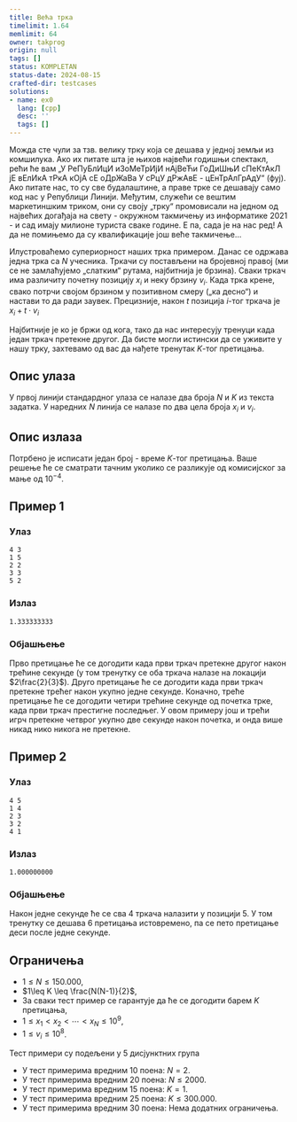 ```yaml
---
title: Већа трка
timelimit: 1.64
memlimit: 64
owner: takprog
origin: null
tags: []
status: KOMPLETAN
status-date: 2024-08-15
crafted-dir: testcases
solutions:
- name: ex0
  lang: [cpp]
  desc: ''
  tags: []
---
```


Можда сте чули за тзв. велику трку која се дешава у једној земљи из комшилука. Ако их питате шта је њихов највећи годишњи спектакл, рећи ће вам  ﻿„У РеПуБлИцИ иЗоМеТрИјИ нАјВеЋи ГоДиШњИ сПеКтАкЛ јЕ вЕлИкА тРкА кОјА сЕ оДрЖаВа У сРцУ дРжАвЕ - цЕнТрАлГрАдУ“ (фуј). Ако питате нас, то су све будалаштине, а праве трке се дешавају само код нас у Републици Линији. Међутим, служећи се вештим маркетиншким триком, они су своју „трку“ промовисали на једном од највећих догађаја на свету - окружном такмичењу из информатике $2021$ - и сад имају милионе туриста сваке године. Е па, сада је на нас ред! А да не помињемо да су квалификације још веће такмичење...

Илустроваћемо супериорност наших трка примером. Данас се одржава једна трка са $N$ учесника. Тркачи су постављени на бројевној правој (ми се не замлаћујемо „слатким“ рутама, најбитнија је брзина). Сваки тркач има различиту почетну позицију $x_i$ и неку брзину $v_i$. Када трка крене, свако потрчи својом брзином у позитивном смеру („ка десно“) и настави то да ради заувек. Прецизније, након $t$ позиција $i$-тог тркача је $x_i+t\cdot v_i$

Најбитније је ко је бржи од кога, тако да нас интересују тренуци када један тркач претекне другог. Да бисте могли истински да се уживите у нашу трку, захтевамо од вас да нађете тренутак $K$-тог претицања. 

## Опис улаза
У првој линији стандардног улаза се налазе два броја $N$ и $K$ из текста задатка. У наредних $N$ линија се налазе по два цела броја $x_i$ и $v_i$.

## Опис излаза
Потрбено је исписати један број - време $K$-тог претицања. Ваше решење ће се сматрати тачним уколико се разликује од комисијског за мање од $10^{-4}$.

## Пример 1

### Улаз

```
4 3
1 5
2 2
3 3
5 2
```

### Излаз

```
1.333333333
```

### Објашњење
Прво претицање ће се догодити када први тркач претекне другог након трећине секунде (у том тренутку се оба тркача налазе на локацији $2\frac{2}{3}$). Друго претицање ће се догодити када први тркач претекне трећег након укупно једне секунде. Коначно, треће претицање ће се догодити четири трећине секунде од почетка трке, када први тркач престигне последњег. У овом примеру још и трећи игрч претекне четврог укупно две секунде након почетка, и онда више никад нико никога не претекне.

## Пример 2

### Улаз

```
4 5
1 4
2 3
3 2
4 1
```

### Излаз

```
1.000000000
```

### Објашњење
Након једне секунде ће се сва $4$ тркача налазити у позицији $5$. У том тренутку се дешава 6 претицања истовремено, па се пето претицање деси после једне секунде.


## Ограничења
 * $1\leq N \leq 150.000$,
 * $1\leq K \leq \frac{N(N-1)}{2}$,
 * За сваки тест пример се гарантује да ће се догодити барем $K$ претицања,
 * $1\leq x_1<x_2<\cdots<x_N \leq 10^9$,
 * $1\leq v_i \leq 10^8$.
 
Тест примери су подељени у $5$ дисјунктних група
 * У тест примерима вредним 10 поена: $N=2$.
 * У тест примерима вредним 20 поена: $N\leq2000$.
 * У тест примерима вредним 15 поена: $K=1$.
 * У тест примерима вредним 25 поена: $K\leq300.000$.
 * У тест примерима вредним 30 поена: Нема додатних ограничења.



